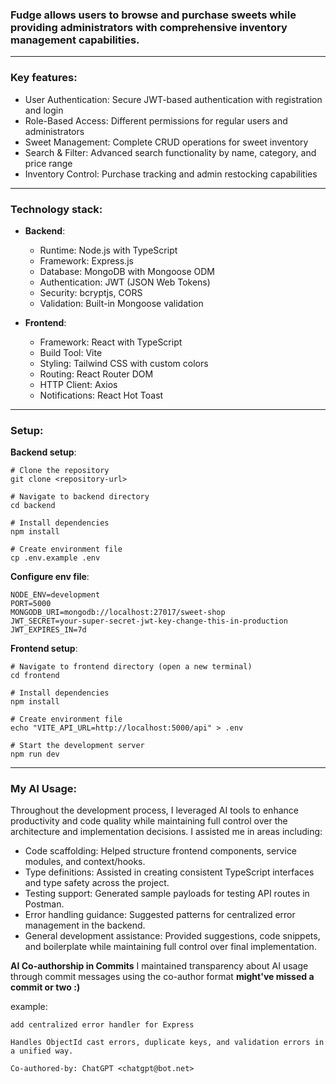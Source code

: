 ### Fudge allows users to browse and purchase sweets while providing administrators with comprehensive inventory management capabilities.

---

### Key features:

- User Authentication: Secure JWT-based authentication with registration and login
- Role-Based Access: Different permissions for regular users and administrators
- Sweet Management: Complete CRUD operations for sweet inventory
- Search & Filter: Advanced search functionality by name, category, and price range
- Inventory Control: Purchase tracking and admin restocking capabilities

---

### Technology stack:

- **Backend**:
  - Runtime: Node.js with TypeScript
  - Framework: Express.js
  - Database: MongoDB with Mongoose ODM
  - Authentication: JWT (JSON Web Tokens)
  - Security: bcryptjs, CORS
  - Validation: Built-in Mongoose validation

- **Frontend**:
  - Framework: React with TypeScript
  - Build Tool: Vite
  - Styling: Tailwind CSS with custom colors
  - Routing: React Router DOM
  - HTTP Client: Axios
  - Notifications: React Hot Toast

---

### Setup:

**Backend setup**:
```
# Clone the repository
git clone <repository-url>

# Navigate to backend directory
cd backend

# Install dependencies
npm install

# Create environment file
cp .env.example .env
```

**Configure env file**:
```
NODE_ENV=development
PORT=5000
MONGODB_URI=mongodb://localhost:27017/sweet-shop
JWT_SECRET=your-super-secret-jwt-key-change-this-in-production
JWT_EXPIRES_IN=7d
```

**Frontend setup**:
```
# Navigate to frontend directory (open a new terminal)
cd frontend

# Install dependencies
npm install

# Create environment file
echo "VITE_API_URL=http://localhost:5000/api" > .env

# Start the development server
npm run dev
```

---

### My AI Usage:
Throughout the development process, I leveraged AI tools to enhance productivity and code quality while maintaining full control over the architecture and implementation decisions.
I assisted me in areas including:

- Code scaffolding: Helped structure frontend components, service modules, and context/hooks.
- Type definitions: Assisted in creating consistent TypeScript interfaces and type safety across the project.
- Testing support: Generated sample payloads for testing API routes in Postman.
- Error handling guidance: Suggested patterns for centralized error management in the backend.
- General development assistance: Provided suggestions, code snippets, and boilerplate while maintaining full control over final implementation.

**AI Co-authorship in Commits**
I maintained transparency about AI usage through commit messages using the co-author format **might've missed a commit or two :)**

example:
```
add centralized error handler for Express

Handles ObjectId cast errors, duplicate keys, and validation errors in a unified way.

Co-authored-by: ChatGPT <chatgpt@bot.net>
```


